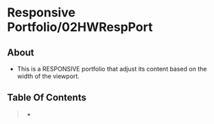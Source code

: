 # Responsive Portfolio/02HWRespPort

## About

* This is a RESPONSIVE portfolio that adjust its content based on the width of the viewport.

## Table Of Contents
>  *
